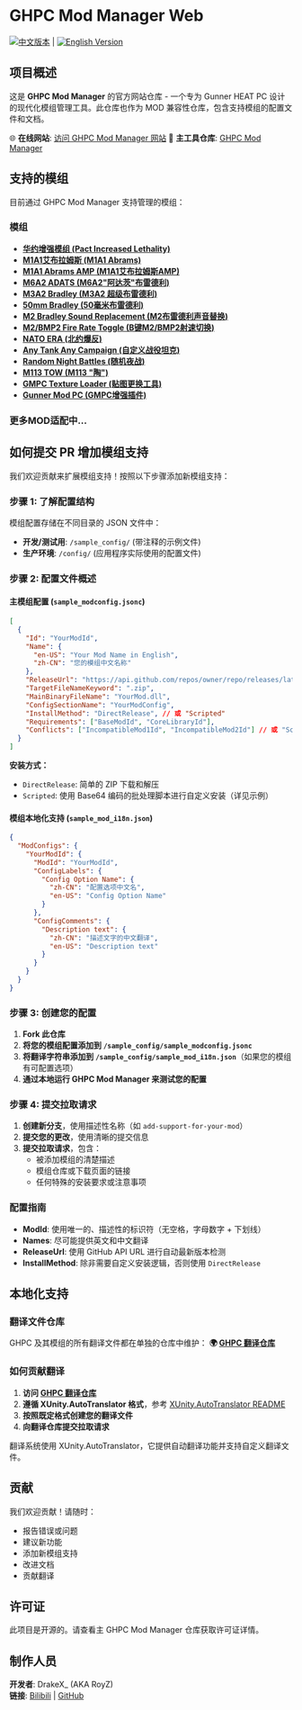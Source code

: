 # GHPC Mod Manager Web

[![中文版本](https://img.shields.io/badge/README-%E4%B8%AD%E6%96%87-red)](README.zh-CN.md) | [![English Version](https://img.shields.io/badge/README-English-blue)](README.md)

## 项目概述

这是 **GHPC Mod Manager** 的官方网站仓库 - 一个专为 Gunner HEAT PC 设计的现代化模组管理工具。此仓库也作为 MOD 兼容性仓库，包含支持模组的配置文件和文档。

🌐 **在线网站**: [访问 GHPC Mod Manager 网站](https://GHPC.DMR.gg/)
🚀 **主工具仓库**: [GHPC Mod Manager](https://github.com/RoyZ-iwnl/GHPC-Mod-Manager)

## 支持的模组

目前通过 GHPC Mod Manager 支持管理的模组：

### 模组
- **[华约增强模组 (Pact Increased Lethality)](https://github.com/thebeninator/Pact-Increased-Lethality)**
- **[M1A1艾布拉姆斯 (M1A1 Abrams)](https://github.com/thebeninator/M1A1Abrams)**
- **[M1A1 Abrams AMP (M1A1艾布拉姆斯AMP)](https://github.com/Cyances/M1A1AbramsAMP)**
- **[M6A2 ADATS (M6A2"阿达茨"布雷德利)](https://github.com/Cyances/M6A2-ADATS)**
- **[M3A2 Bradley (M3A2 超级布雷德利)](https://github.com/SovGrenadier/M3A2-Bradley-GHPC)**
- **[50mm Bradley (50毫米布雷德利)](https://github.com/thebeninator/50mm-Bradley)**
- **[M2 Bradley Sound Replacement (M2布雷德利声音替换)](https://github.com/thebeninator/M2-Bradley-Sound-Replacement)**
- **[M2/BMP2 Fire Rate Toggle (B键M2/BMP2射速切换)](https://github.com/thebeninator/FireRateToggle)**
- **[NATO ERA (北约爆反)](https://github.com/Cyances/NATO-ERA)**
- **[Any Tank Any Campaign (自定义战役坦克)](https://github.com/Cyances/Any-Tank-Any-Campaign)**
- **[Random Night Battles (随机夜战)](https://github.com/thebeninator/Random-Night-Battles)**
- **[M113 TOW (M113 "陶")](https://github.com/thebeninator/M113-TOW)**
- **[GMPC Texture Loader (贴图更换工具)](https://github.com/Andrix44/GMPCTextureLoader)**
- **[Gunner Mod PC (GMPC增强插件)](https://github.com/Andrix44/GunnerModPC)**

### 更多MOD适配中...

## 如何提交 PR 增加模组支持

我们欢迎贡献来扩展模组支持！按照以下步骤添加新模组支持：

### 步骤 1: 了解配置结构

模组配置存储在不同目录的 JSON 文件中：
- **开发/测试用**: `/sample_config/` (带注释的示例文件)
- **生产环境**: `/config/` (应用程序实际使用的配置文件)

### 步骤 2: 配置文件概述

#### 主模组配置 (`sample_modconfig.jsonc`)
```json
[
  {
    "Id": "YourModId",
    "Name": {
      "en-US": "Your Mod Name in English",
      "zh-CN": "您的模组中文名称"
    },
    "ReleaseUrl": "https://api.github.com/repos/owner/repo/releases/latest",
    "TargetFileNameKeyword": ".zip",
    "MainBinaryFileName": "YourMod.dll",
    "ConfigSectionName": "YourModConfig",
    "InstallMethod": "DirectRelease", // 或 "Scripted"
    "Requirements": ["BaseModId", "CoreLibraryId"],
    "Conflicts": ["IncompatibleMod1Id", "IncompatibleMod2Id"] // 或 "Scripted"
  }
]
```

**安装方式：**
- `DirectRelease`: 简单的 ZIP 下载和解压
- `Scripted`: 使用 Base64 编码的批处理脚本进行自定义安装（详见示例）

#### 模组本地化支持 (`sample_mod_i18n.json`)
```json
{
  "ModConfigs": {
    "YourModId": {
      "ModId": "YourModId",
      "ConfigLabels": {
        "Config Option Name": {
          "zh-CN": "配置选项中文名",
          "en-US": "Config Option Name"
        }
      },
      "ConfigComments": {
        "Description text": {
          "zh-CN": "描述文字的中文翻译",
          "en-US": "Description text"
        }
      }
    }
  }
}
```

### 步骤 3: 创建您的配置

1. **Fork 此仓库**
2. **将您的模组配置添加到 `/sample_config/sample_modconfig.jsonc`**
3. **将翻译字符串添加到 `/sample_config/sample_mod_i18n.json`**（如果您的模组有可配置选项）
4. **通过本地运行 GHPC Mod Manager 来测试您的配置**

### 步骤 4: 提交拉取请求

1. **创建新分支**，使用描述性名称（如 `add-support-for-your-mod`）
2. **提交您的更改**，使用清晰的提交信息
3. **提交拉取请求**，包含：
   - 被添加模组的清楚描述
   - 模组仓库或下载页面的链接
   - 任何特殊的安装要求或注意事项

### 配置指南

- **ModId**: 使用唯一的、描述性的标识符（无空格，字母数字 + 下划线）
- **Names**: 尽可能提供英文和中文翻译
- **ReleaseUrl**: 使用 GitHub API URL 进行自动最新版本检测
- **InstallMethod**: 除非需要自定义安装逻辑，否则使用 `DirectRelease`

## 本地化支持

### 翻译文件仓库
GHPC 及其模组的所有翻译文件都在单独的仓库中维护：
**🌍 [GHPC 翻译仓库](https://github.com/RoyZ-iwnl/ghpc-translation)**

### 如何贡献翻译

1. **访问 [GHPC 翻译仓库](https://github.com/RoyZ-iwnl/ghpc-translation)**
2. **遵循 XUnity.AutoTranslator 格式**，参考 [XUnity.AutoTranslator README](https://github.com/bbepis/XUnity.AutoTranslator/blob/master/README.md)
3. **按照既定格式创建您的翻译文件**
4. **向翻译仓库提交拉取请求**

翻译系统使用 XUnity.AutoTranslator，它提供自动翻译功能并支持自定义翻译文件。

## 贡献

我们欢迎贡献！请随时：
- 报告错误或问题
- 建议新功能
- 添加新模组支持
- 改进文档
- 贡献翻译

## 许可证

此项目是开源的。请查看主 GHPC Mod Manager 仓库获取许可证详情。

## 制作人员

**开发者**: DrakeX_ (AKA RoyZ)  
**链接**: [Bilibili](https://space.bilibili.com/3493285595187364) | [GitHub](https://github.com/RoyZ-iwnl/GHPC-Mod-Manager)